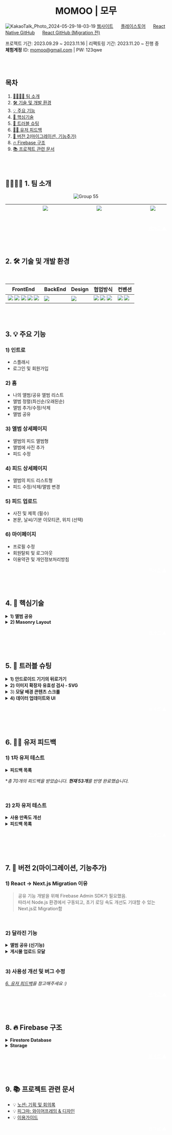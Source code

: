 <h1 align=center>MOMOO | 모무</h1>

![KakaoTalk_Photo_2024-05-29-18-03-19](https://github.com/NeedsLap/MOMOO-Nextjs/assets/108985221/edaa9b0c-4e1b-4a1a-b0f8-b168884ccd4c)
[웹사이트](https://momoo.kr/)&nbsp;&nbsp;&nbsp;&nbsp;&nbsp;
[플레이스토어](https://play.google.com/store/apps/details?id=com.momoo&hl=en-KR)&nbsp;&nbsp;&nbsp;&nbsp;&nbsp;
[React Native GitHub](https://github.com/NeedsLap/MOMOO-RN)&nbsp;&nbsp;&nbsp;&nbsp;&nbsp;
[React GitHub (Migration 전)](https://github.com/yonainthefish/MOMOO-React)

프로젝트 기간: 2023.09.29 ~ 2023.11.16 | 리팩토링 기간: 2023.11.20 ~ 진행 중<br>
**체험계정** ID: momoo@gmail.com | PW: 123qwe

<br><br>
   
## <span id="index">목차</span>
1. [👨‍💻👩‍💻 팀 소개](#team)
2. [🛠️ 기술 및 개발 환경](#skill)
3. [💡 주요 기능](#main)
4. [📝 핵심기술](#point)
5. [🐛 트러블 슈팅](#trouble)
6. [🙋‍♂️ 유저 피드백](#feedback)
7. [🚀 버전 2(마이그레이션, 기능추가)](#version)
8. [🔥 Firebase 구조](#firebase)
9. [📚 프로젝트 관련 문서](#docs)

<br><br>

## <span id="team">👨‍💻👩‍💻 1. 팀 소개</span>

<div align=center>

![Group 55](https://github.com/yonainthefish/MoMoo/assets/124084624/29847d64-d24d-442a-be55-8bb7a0dff014)

|&nbsp;&nbsp;&nbsp;&nbsp;&nbsp;&nbsp;&nbsp;&nbsp;&nbsp;&nbsp;&nbsp;&nbsp;&nbsp;&nbsp;&nbsp;&nbsp;&nbsp;&nbsp; <a href="https://github.com/KimHayeon1"><img src="https://img.shields.io/badge/GitHub-181717?style=flat&logo=GitHub&logoColor=white"/></a> &nbsp;&nbsp;&nbsp;&nbsp;&nbsp;&nbsp;&nbsp;&nbsp;&nbsp;&nbsp;&nbsp;&nbsp;&nbsp;&nbsp;&nbsp;&nbsp;&nbsp;&nbsp; | &nbsp;&nbsp;&nbsp;&nbsp;&nbsp;&nbsp;&nbsp;&nbsp;&nbsp;&nbsp;&nbsp;&nbsp;&nbsp;&nbsp;&nbsp;&nbsp;&nbsp;&nbsp; <a href="//github.com/suminson97"><img src="https://img.shields.io/badge/GitHub-181717?style=flat&logo=GitHub&logoColor=white"/></a> &nbsp;&nbsp;&nbsp;&nbsp;&nbsp;&nbsp;&nbsp;&nbsp;&nbsp;&nbsp;&nbsp;&nbsp;&nbsp;&nbsp;&nbsp;&nbsp;&nbsp;&nbsp;| &nbsp;&nbsp;&nbsp;&nbsp;&nbsp;&nbsp;&nbsp;&nbsp;&nbsp;&nbsp;&nbsp;&nbsp;&nbsp;&nbsp;&nbsp;&nbsp;&nbsp;&nbsp; <a href="//github.com/yonainthefish"><img src="https://img.shields.io/badge/GitHub-181717?style=flat&logo=GitHub&logoColor=white"/></a> &nbsp;&nbsp;&nbsp;&nbsp;&nbsp;&nbsp;&nbsp;&nbsp;&nbsp;&nbsp;&nbsp;&nbsp;&nbsp;&nbsp;&nbsp;&nbsp;&nbsp;&nbsp;|
|:---:|:---:|:---:|

</div>
<!-- Top Button -->
<p align="right"><a href="#index" style='color: white; '>목차로 ▲</a></p>

<br><br>

## <span id="skill">2. 🛠️ 기술 및 개발 환경</span>

<br>

<div align="center">

| FrontEnd | BackEnd | Design | 협업방식 | 컨벤션 |
| --- | --- | --- | --- | --- |
| <img src="https://img.shields.io/badge/Next.js-eeeeee?style=flat-square&logo=Next.js&logoColor=black"> <img src="https://img.shields.io/badge/React-61DAFB?style=flat-square&logo=React&logoColor=black"> <img src="https://img.shields.io/badge/React Native-61DAFB?style=flat-square&logo=React&logoColor=black"> <img src="https://img.shields.io/badge/styledcomponents-CC6699?style=flat-square&logo=styledcomponents&logoColor=white"> <img src="https://img.shields.io/badge/TypeScript-3178C6.svg?style=flat-square&logo=TypeScript&logoColor=white"> | <img src="https://img.shields.io/badge/firebase-F6820D?style=flat-square&logo=firebase&logoColor=white"> | <img src="https://img.shields.io/badge/figma-0d99ff?style=flat-square&logo=figma&logoColor=white"> | <img src="https://img.shields.io/badge/GitHub-181717?style=flat-square&logo=GitHub&logoColor=white"> <img src="https://img.shields.io/badge/Notion-000000.svg?style=flat-square&logo=Notion&logoColor=white"> <img src="https://img.shields.io/badge/Discord-5865F2?style=flat-square&logo=Discord&logoColor=white"> | <img src="https://img.shields.io/badge/Prettier-F7B93E.svg?style=flat-square&logo=Prettier&logoColor=black"> <img src="https://img.shields.io/badge/eslint-4B32C3?style=flat-square&logo=eslint&logoColor=white">|

</div>


<br><br>

## <span id="main">3. 💡 주요 기능</span>

### 1) 인트로
- 스플래시
- 로그인 및 회원가입

### 2) 홈
- 나의 앨범/공유 앨범 리스트
- 앨범 정렬(최신순/오래된순)
- 앨범 추가/수정/삭제
- 앨범 공유

### 3) 앨범 상세페이지
- 앨범의 피드 앨범형
- 앨범에 사진 추가
- 피드 수정

### 4) 피드 상세페이지
- 앨범의 피드 리스트형
- 피드 수정/삭제/앨범 변경

### 5) 피드 업로드
- 사진 및 제목 (필수)
- 본문, 날씨/기분 이모티콘, 위치 (선택)

### 6) 마이페이지
- 프로필 수정
- 회원탈퇴 및 로그아웃
- 이용약관 및 개인정보처리방침

<p align="right"><a href="#index" style='color: white; '>목차로 ▲</a></p>

<br><br>

## <span id="point">4. 📝 핵심기술</span>

<details>
  <summary><strong> 1) 앨범 공유</strong> </summary>
  
 <br>
 
  - **기능 소개**
  1. 공유할 사용자를 검색할 수 있다.
  2. 앨범을 공유하거나, 공유한 대상을 삭제할 수 있다.
  3. 홈에서 공유하거나 공유 받은 앨범을 볼 수 있다.
  4. 앨범을 공유 받으면, 해당 앨범에 저장된 사진을 볼 수 있다.
  <br>
  
  - **코드**
  1. **사용자 검색**
    - Firebase Admin SDK를 사용하여, 사용자를 불러온다.
       
    ```js
      // src/app/api/user/route.ts
      adminApp.auth().getUserByEmail(email);
    ```
    
  <br>
   
  2. **공유/공유 취소**
    - Firestore Database에 공유 정보 저장&삭제
    
    ```
      // [uid]/[uid]
      sharedAlbums: Reference(albumDoc)[] 

      // [uid]/[uid]/album/[albumId]
      sharedUsers: {uid, permission}[]
    ```

  <br>

  3. 홈 - 공유 앨범
    - Firestore에서 로그인한 사용자의 공유 앨범 리스트를 가져온다.
    ```js
      // src/utils/SDKUtils.ts
      
      const getSharedAlbums = async (
        uid: string,
      ): Promise<DocumentReference[]> => {
        const userDocRef = doc(appFireStore, uid, uid);
        const userDoc = (await getDoc(userDocRef)).data();
        return userDoc.sharedAlbums;
      };
    ```

  <br>

    - 공유 앨범 데이터를 불러온다.
    ```js
      // src/app/api/album/sharing
      
      sharedAlbums.map(async (ref: DocumentReference) => {
        const albumData = await getDoc(ref).data();
        // (중략)
      });
    ```
    
  <br>

    - 공유한 사용자 데이터를 불러온다.
    ```js
      // src/app/api/album/sharing
      
      const { displayName, email } =
        await adminAppAuth.getUser(sharedAlbumUserUid);
    ```
    
  <br>

  4. 공유 앨범 상세
    - 피드 리스트를 얻기 위해 공유 앨범/나의 앨범 구분없이 요청을 보낸다.  

    ```js
      // src/services/feed.ts
      // Path Parameter(uid, albumName)를 쿼리 매개변수로 요청에 추가하여 전송
      // 앨범 상세페이지 경로: {uid}/album/{albumName}
      // 피드 상세페이지 경로: {uid}/album/{albumName}/feed
  
      await fetch(
        `${API_URL}/feed?limit=${limit}&skip=${skip}&album=${albumName}&uid=${uid}`,
      );
    ```

  <br>
  
    - 쿠키의 uid(로그인한 사용자)와 쿼리 매개변수로 받은 uid(앨범 생성자)가 다를 경우 권한을 검사한다.
  
    ```js
      // src/app/api/route.ts
      export async function GET(req: NextRequest) {
        // 중략
  
        let hasPermission = true;
      
        if (userUid !== uid) {
          const sharedAlbums = await getSharedAlbums(userUid);
          hasPermission = await checkAlbumPermission(albumDoc, sharedAlbums);
        }
      
        if (!hasPermission) {
          return new Response('접근 권한이 없는 앨범입니다.', {
            status: 403,
          });
        }
  
        // 중략
      }
    ```
  
</details>

<details>
  <summary> <strong>2) Masonry Layout </strong> </summary>

  - **CSS**
    - 부모 요소 CSS
    ```js
      // src/containers/albumDetail/StyledFeed.ts
      
      const StyledFeedList = styled.ul`
        display: grid;
        grid-template-columns: repeat(3, minmax(0, 1fr));
        margin: -8px -8px;
        grid-auto-rows: 1px;
      `;
    ```
  
    - 아이템 CSS
    ```js
      // src/components/AlbumItem/StyledAlbumItem.ts
    
      const StyledAlbumItem = styled.li`
        margin: 8px;
      `;
    ```

  - **JS**
    - gridRowEnd 값을 계산하는 커스텀훅
    ```js
      // src/hooks/useAlbumItemLayout.ts

      interface ImgSize {
        width: number;
        height: number;
      }
      
      function useAlbumItemLayout(node: HTMLLIElement) {
        const [imgSize, setImgSize] = useState<ImgSize | null>(null);
        const [gridRowEnd, setGridRowEnd] = useState('');
      
        useEffect(() => {
          const setLayout = async () => {
            if (!imgSize || !node) {
              return;
            }
      
            const height = node.clientWidth * (imgSize.height / imgSize.width);
            setGridRowEnd(`span ${Math.round(height + 16)}`);
          };
      
          setLayout();
        }, [imgSize]);
      
        return { setImgSize, gridRowEnd };
      }
    ```

    - gridRowEnd 값을 계산하기 위해 필요한 아이템 이미지 사이즈 구하기
    ```js
      // src/components/AlbumItem/AlbumItem.tsx
    
      <img
        onLoad={(e) =>
          setImgSize({
            width: e.currentTarget.naturalWidth,
            height: e.currentTarget.naturalHeight,
          })
        }
      />
    ```
        
</details>
<p align="right"><a href="#index" style='color: white; '>목차로 ▲</a></p>

<br><br>

## <span id="trouble">5. 🐛 트러블 슈팅</span>

<details>
  <summary> <strong> 1) 안드로이드 기기의 뒤로가기 </strong> </summary>
  
  1. **뒤로가기 클릭 시, 앱이 닫히는 이슈**<br>
    - 해결: 이전 페이지가 존재할 경우, 이전 페이지로 이동하도록 수정

  2. **뒤로가기 클릭 시, 게시물 업로드/수정 모달이 계속 열려있는 이슈**<br>
    - 원인: 게시물 업로드/수정 모달이 페이지 상위 컴포넌트에서 렌더링되기 때문에, 이전 페이지로 이동해도 모달은 닫히지 않음<br>
    - 해결: 모바일에선 게시물 업로드/수정 모달을 페이지로 변경

  3. **게시물 업로드/수정 후 게시물 상세페이지에서 뒤로가기 클릭 시, 게시물 업로드/수정 페이지로 돌아가는 이슈**<br>
    - 상황: 게시물 업로드/수정 화면으로 돌아가는 흐름이 불편하다는 피드백을 받음<br>
    - 해결: 모바일에서도 게시물 업로드/수정을 모달로 되돌리고, 뒤로가기 클릭 시 모달이 닫히도록 변경
  
  [자세한 내용 | MOMOO-RN](https://github.com/NeedsLap/MOMOO-RN?tab=readme-ov-file#%EC%95%88%EB%93%9C%EB%A1%9C%EC%9D%B4%EB%93%9C-%EA%B8%B0%EA%B8%B0%EC%9D%98-%EB%92%A4%EB%A1%9C%EA%B0%80%EA%B8%B0)
</details>

<details>
  <summary><strong>2) 이미지 확장자 유효성 검사 - SVG </strong> </summary>

  - 문제: 이미지 선택 후 유효성 검사 시, svg 파일이 통과하지 못하는 버그
  - 원인: 기존에 svg 파일을 image/svg로 검사하고 있었으나, 표준 MIME 타입은 image/svg+xml이기 때문
  - 해결: image/svg+xml을 통과시키도록 정규 표현식 수정

    ```js
      /^image\/(jpg|svg|png|jpeg|gif|bmp|tif|heic)$/ // 기존
      /^image\/(jpg|svg(\+xml)?|png|jpeg|gif|bmp|tif|heic)$/ // 변경
    ```
</details>

<details>
  <summary>3)<strong> 모달 배경 콘텐츠 스크롤 </strong></summary>

  - 문제: 모바일에서 게시물 업로드/수정 모달 내 스크롤 시도 시, 배경 콘텐츠가 스크롤되는 경우가 있음
  - 원인: 해당 요소의 스크롤을 (더) 내릴/올릴 수 없는 경우, window에 스크롤 이벤트 발생 (chrome 동작 방식)
  - 해결: 모바일에서 해당 모달 open 시, body에 scroll-rock 클래스 추가 (close 시, scroll-rock 클래스 삭제)
    
    ```js
      .scroll-lock {
        position: fixed;
        height: 100vh;
        overflow: hidden;
      }
    ```
</details>

<details>
  <summary><strong> 4) 데이터 업데이트와 UI</strong> </summary>

  - 문제: 데이터 업데이트 시, 다른 경로로 이동한 후 돌아오면 이전 데이터가 렌더링됨
 - 원인: 이전에 서버에서 생성된 HTML을 사용하기 때문
 - 해결: 데이터 업데이트 시 라우트 새로고침
      
   ```js
     import { useRouter } from 'next/navigation';
     router.refresh();
   ```
</details>
<p align="right"><a href="#index" style='color: white; '>목차로 ▲</a></p>

<br><br>

## <span id="feedback">6. 🙋‍♂️ 유저 피드백</span>


### 1) 1차 유저 테스트

<details>
  <summary><strong>피드백 목록</strong></summary>
  
  <br>**회원가입**
  1. ~~이용약관 읽고 뒤로 오면 입력해 놓았던 내용이 사라지고, 모든 체크 박스가 해제됨~~[5a0b0d0](https://github.com/yonainthefish/MoMoo/commit/4a7aa70099d156101e2e70cfc2a4101454b5481b)
  2. ~~프로필 사진 변경 버튼에 마우스 커서를 가져다 놓았을 때, 손가락 모양으로 바뀌면 좋겠음~~[bdfc9ea](https://github.com/yonainthefish/MoMoo/commits/bdfc9ea415337d1e6ea7f37cf8143b1d4ebd9445)
  3. 버튼 하단부가 잘림. 앱이 전체적으로 하단부 UI가 잘림
  4. ~~'안녕하세요 모무입니다'라는 텍스트가 없으면 좋을 것 같음. 이미 스플래시에서 소개했기 때문~~[4f05ab6](https://github.com/yonainthefish/MoMoo/commit/700dead85b55bea6e915862c372f8d7bb04747de)
  5. ~~아이디가 로그인용인지 사람들에게 보이는 용인지 모르겠음~~(username -> nickname)

  <br>**프로필 수정**
  1. ~~프로필 수정 기능에서 사진 크기 2MB 이내라서 핸드폰으로 찍은 사진은 등록이 안 됨~~(src/hooks/useProfileImg.ts)
  2. ~~계정 재인증 모달 - 비밀번호가 마스킹 처리되면 좋겠음~~[7e75388](https://github.com/yonainthefish/MoMoo/commit/7e75388ab4da790bb162bcfd589ed7126dfd9961)
  3. ~~프로필 설정이 수정인 건지 헷갈림~~[6167780](https://github.com/yonainthefish/MoMoo/commit/6167780fd776dd28810a9c828866586116ce182d)
  4. ~~탈퇴 모달 하단부가 잘림~~[#227](https://github.com/yonainthefish/MoMoo/pull/227)
  
  <br>**홈**
  1. 플러스 아이콘이 앨범 추가 버튼인지 헷갈림
  2. ~~앨범 이름을 입력하지 않아도 앨범 추가 가능~~[#236](https://github.com/yonainthefish/MoMoo/pull/236)
  3. ~~앨범 수정/삭제 모달에 있는 체크 표시의 기능을 모르겠음~~(저장 버튼: 체크 아이콘 -> '저장' 텍스트)
  4. ~~앨범 생성 시, 엔터를 눌러서 저장 가능하면 좋겠음~~[91d0fe3](https://github.com/yonainthefish/MoMoo/pull/255/commits/91d0fe34d2866947a47bbfb2cf95ae70cc7e22d7)
  5. ~~같은 이름으로 앨범을 여러 개 만들 수 있음~~[#236](https://github.com/yonainthefish/MoMoo/pull/236)
  6. ~~현재 앨범 `...` 버튼(더보기) 클릭 시, 앨범 수정/삭제 모달이 열리는데 기능을 명료화하면 더 좋을 것 같음~~(더보기 클릭 시, 선택 모달이 뜨도록 변경)[01e4d5f](https://github.com/yonainthefish/MoMoo/commit/01e4d5f2af83c30052c8eb995f1f630e3470d194)[b825983](https://github.com/yonainthefish/MoMoo/commit/b825983413259eb93d7934de13ff71f439b9d3f3)
  7. ~~앨범 하단부가 잘림~~[571a714](https://github.com/yonainthefish/MoMoo/commits/571a714a215e4ec15ec8caea240c0d893307ded2)
  8. ~~앨범명을 입력하고 저장 버튼을 여러 번 누르면 앨범이 여러개 생성됨~~[692c719](https://github.com/yonainthefish/MoMoo/commits/692c7190afdfdc2715f84302eae148a802d19b76)
  9. ~~앨범 수정/삭제 모달의 버튼을 여러 번 누르면 에러 페이지("존재하지 않는 페이지입니다")로 이동됨<br>
     상황 재현: 버튼이 위치한 곳을 계속해서 클릭하면, 생성이 완료될 때 모달이 닫히는 동시에 앨범이 클릭 됨 -> 클릭 된 앨범의 제목이 없을 시, 유효하지 않은 주소로 이동됨~~[#236](https://github.com/yonainthefish/MoMoo/pull/236)
  10. ~~모달창이 띄워졌을 때 버튼은 눌러지지 않지만 스크롤이 가능
      -> 일반적인 사용성이나, 게시물 업로드/수정 모달의 경우 모바일에서 화면 전체를 차지하기 때문에 사용에 불편함이 있음~~ [#143](https://github.com/NeedsLap/MOMOO-Nextjs/issues/143)
  11. ~~앨범 필터 버튼이 너무 작음~~[036022a](https://github.com/yonainthefish/MoMoo/commits/036022a0ddaf4a805c6d8937f37f471f3e57cd7f)
  12. ~~앨범 제목 글자 수의 제한이 없음~~[536bae6](https://github.com/yonainthefish/MoMoo/commits/536bae6131017c614fdf0c200b524b3b2f70b9c6)
  13. ~~정렬 기준 누르고 나서 다른 부분 터치했을 때 정렬창이 꺼졌으면 함~~[9b16fbf](https://github.com/yonainthefish/MoMoo/pull/255/commits/9b16fbfd98745b97d6ddb3032892cb8b0f1e7db7)
  
  <br>**앨범 상세 페이지**
  1. ~~게시글이 많아질수록 '앨범에 게시글 추가 버튼'도 뒤로 밀려서 누르러 가기 힘들어짐~~[5bbe7dd](https://github.com/NeedsLap/MOMOO-Nextjs/commit/5bbe7dd6728c3dac51c03461a7b9f1c4d855f31b)[63fa419](https://github.com/NeedsLap/MOMOO-Nextjs/commit/63fa4197a02e67b4e702f51945d742cc9fd6f95e)
  2. ~~목록형, 앨범형 선택 가능하면 좋겠음~~[fe9614f](https://github.com/NeedsLap/MOMOO-Nextjs/commit/fe9614f14268176480502b19654b6e63d944af61)
  3. 날짜, 제목이 보였으면 좋겠음
  
  <br>**게시물 상세 페이지**
  1. ~~제목과 본문이 글자 크기 차이가 크게 안 나서 색상이나 폰트 사이즈를 좀 더 조절하면 좋겠음~~[17cc95d](https://github.com/NeedsLap/MOMOO-Nextjs/commits/17cc95d56d6833d396725c6504f8add8a0155196)

  
  <br>**게시물 업로드**
  1. ~~한 번에 여러 장의 사진을 등록할 수 있으면 좋겠음~~ => 브라우저 파일 선택 기능 익숙지 않은 사용자
  2. 처음에 모든 selectbox가 닫혀있어서 한 번 더 눌러야 하는 게 사용성이 안 좋은 것 같음
  3. 뭔가 지도의 핀을 움직여서 위치를 선택할 수 있는 기능이 있으면 좋겠음
  4. ~~체크 표시가 위치 추가 버튼이라는 것을 알기 어려웠음~~[#52](https://github.com/NeedsLap/MOMOO-Nextjs/issues/52)
  5. ~~업로드 버튼은 포커스가 마지막에 되면 좋겠음~~[#74](https://github.com/NeedsLap/MOMOO-Nextjs/issues/74)
  6. ~~오늘의 날씨에서 비와 눈의 구분이 모호함~~[89f4104](https://github.com/NeedsLap/MOMOO-Nextjs/commit/89f4104e0bba45b261f2f2e03a2e4469c2d4d58c)
  7. 지도에서 내가 원하는 부분을 터치하여 지정할 수 있으면 좋겠음
  8. 위치 추가란을 열었을 때, 아래로 드래그하여 오늘의 날씨도 볼 수 있으면 좋겠음
  9. ~~앨범이 복수 선택 가능해서 좋음~~
  10. ~~ESC를 누르면 모달이 닫히면 좋겠음~~[61d1e8a](https://github.com/yonainthefish/MoMoo/commit/61d1e8a50193d503ba1eeba5fc7fc4a849de1834)
  11. ~~기존 사진에 추가할 사진만 선택했는데, 기존 사진은 없어짐~~[#269](https://github.com/yonainthefish/MoMoo/pull/269)
  12. ~~사진이 최대 3장이 올라가는데 따로 안내 사항이 없는 점이 아쉬움~~[#269](https://github.com/yonainthefish/MoMoo/pull/269)
  13. 위치 추가의 경우 지도에 표시되는 장소를 확대하고 축소하는 기능을 사용할 때 만약 input에 커서가 들어가 있는 경우 (검색어를 입력하고 바로 지도를 확대하는 경우) 확대 축소할 때마다 input에 자꾸 포커스가 들어감. input에서 포커스를 빼야(뒤로가기 버튼 눌러야) 깔끔하게 확대축소가 가능함
  14. 검색어를 모호하게 입력했을 때 선택지가 없는게 아쉬움(서울로 입력하면 경복궁이 선택됨)
  15. ~~필수 항목을 알 수 없어서 불편함~~[#269](https://github.com/yonainthefish/MoMoo/pull/269)
  16. 앨범 선택 시, 새로운 앨범을 만들어서 그 앨범에 바로 추가할 수 있으면 좋겠음
  17. ~~사진 업로드 버튼에 포커스가 되면 좋겠음~~[#74](https://github.com/NeedsLap/MOMOO-Nextjs/issues/74)
  18. 사진뿐만 아니라 동영상도 저장할 수 있으면 좋겠음
  19. 탭바가 있어도 좋을 듯함
  20. ~~업로드되는 사진의 확장명을 추가하면 좋겠음(gif 등)~~[#53](https://github.com/NeedsLap/MOMOO-Nextjs/issues/53)
  21. ~~게시물 제목과 게시물 본문은 공백 포함 500자까지 제한 있음(안내 필요)~~[#269](https://github.com/yonainthefish/MoMoo/pull/269)
  22. ~~위치 선택 시, 지도가 뜨지 않는 버그~~(Kakao Developers에 주소 추가)
  23. ~~날씨와 기분 셀렉트 박스가 선택되지 않는 버그(게시물 업로드 22 버그로 인한 버그)~~
  
  <br>**앱**
  1. ~~안드로이드 기기의 뒤로가기 버튼을 누르면 앱이 종료됨~~[dc43540](https://github.com/NeedsLap/MOMOO-RN/commit/dc4354035b1fa3dd67586967f4874495e55c53f5)
  
  <br>**기타**
  1. ~~스크롤을 하며 계속해서 게시글을 보고 싶음~~[fe9614f](https://github.com/NeedsLap/MOMOO-Nextjs/commit/fe9614f14268176480502b19654b6e63d944af61)
  2. ~~앨범을 필수로 생성해야 사진이 업로드할 수 있거나, 앨범 생성 전 사진을 업로드해도 기본 앨범에 사진이 업로드되면 좋겠음<br>
     상황: 회원가입 시, '전체 보기' 앨범이 자동 생성되나 사용자는 인지하지 못함<br>
     해결1: 기존엔 업로드 후 이동한 피드 상세 페이지에서 해당 피드에 대한 정보만 볼 수 있음. '전체 보기'의 피드 상세 페이지로 이동하도록 변경하여, '전체 보기' 앨범이 자동 생성되고 해당 앨범에 저장되었음을 인지할 수 있도록 함~~(`${userUid}/전체 보기/feed`)<br>
     해결2: 회원가입 시, 튜토리얼
  3. ~~사진 슬라이드가 동작하지 않음<br>
     3-1. 업로드~~[3aabb70](https://github.com/yonainthefish/MoMoo/commits/71ad3d4470e98d2c34df6fbbe5391596f54aeee5)<br>
    ~~3-2. 게시물 상세 페이지~~[#35](https://github.com/NeedsLap/MOMOO-Nextjs/pull/35)
  4. ~~게시글 수정 후 게시글에서 `<` 뒤로가기 아이콘을 누르면 다시 게시글 수정 페이지가 나와서 불편함<br>
    - 개선: 게시물 수정 페이지 -> 모달로 통일~~[#32](https://github.com/NeedsLap/MOMOO-Nextjs/issues/32)
  5. ~~게시글 삭제를 하면 기존에 있던 페이지가 아니라 새 게시글 작성하는 페이지가 나와서 불편함
    - 상황: 게시물 생성 후 삭제 시 이전 페이지인 새 게시글 페이지로 이동됨
    - 개선: 새 게시글 페이지(게시물 업로드 페이지) -> 모달로 통일~~[#39](https://github.com/NeedsLap/MOMOO-Nextjs/pull/39)
  6. ~~confirm 창이나 alert창을 직접 만들지 않아서 UI가 예쁘지 않음~~[#191](https://github.com/yonainthefish/MoMoo/issues/191)
  7. 캘린더 형식으로 업로드한 날짜를 지정해 확인할 수 있는 기능이 있으면 좋겠음
  8. 앱 잠금 기능이 있으면 좋겠음
  9. ~~공유 기능 추가 희망~~[#253](https://github.com/yonainthefish/MoMoo/issues/253)
  10. 예쁜 이미지 사진으로 만들어져 사진으로 공유할 수 있으면 좋겠음
  11. ~~내비게이션 바에 홈 버튼이 a 태그와 button 태그로 이루어져서 포커스가 두 번 됨~~(#241)[https://github.com/yonainthefish/MoMoo/issues/241](270938c)[https://github.com/yonainthefish/MoMoo/commit/270938caf1635d0ee1eb806c8d0c7cd91535da98]
  12. ~~모달이 나왔을 땐, 모달 내에서만 포커스가 이동하면 좋겠음~~(#245)[https://github.com/yonainthefish/MoMoo/issues/245]
  13. ~~유효하지 않은 URL 접속 시, 내비게이션바는 나오면 좋을 것 같음~~(#231)[https://github.com/yonainthefish/MoMoo/issues/231]
  14. ~~아이콘의 퀄리티가 더 발전하면 좋겠음~~
  15. 앱의 컨셉이 더 분명하면 좋을 것 같음<br>
      15-1. 사진 업로드 메인일 경우, 앨범 상세 페이지에서 사용자가 업로드한 사진들이 모였을 때 뿌듯함을 느낄 만한 디자인 요소 추가하면 좋겠음<br>
      15-2. 일기 기능이 메인일 경우,<br>
      - 폰트 속성 변화 기능을 추가하면 좋겠음<br>
      - 나의 하루 기분을 주간/월간 그래프로 확인할 수 있는 기능 추가하면 좋겠음
  16. ~~튜토리얼이나 사용법을 알려주는 기능이 있으면 좋겠음~~ [이용가이드](https://www.notion.so/MOMOO-081ebf94df754542a17ad20bcf2e6fd4)
  17. ~~앨범이 여러 개가 되는 경우 스크롤이 너무 길어져서 핸드폰의 갤러리처럼 작아도 좋을 듯 함~~
  18. 전체보기가 시선을 강탈함
  19. ~~마이페이지 창에서 유저 프로필 기능을 따로 사용하지 않는다면 빼면 좋겠음(되는 줄 알고 몇 번 클릭함)~~[#91](https://github.com/NeedsLap/MOMOO-Nextjs/issues/91)
  20. 다른 사람과의 채팅 기능이 있었으면 신선할 것 같음

</details>

**총 70개의 피드백을 받았습니다. **현재 53개**를 반영 완료했습니다.*

<br>

### 2) 2차 유저 테스트

<details>
  <summary><strong>사용 만족도 개선</strong></summary>

  <br>
  
  - 1차 만족도 조사 대비 평균 약 **29% 향상**됨 (4번 제외)
  - ⭐ 10점 만점

  <br>

  1. 회원가입/로그인/프로필 수정: ⭐ 7.3 -> ⭐ 10
  2. 앨범 생성/수정/삭제: ⭐ 7.7 -> ⭐ 9.5
  3. 게시물 업로드/수정/삭제: ⭐ 6.7 -> ⭐ 10
  4. 앨범 공유: 10
</details>

<details>
  <summary><strong>피드백 목록</strong></summary>

  <br>**홈**
  1. '더보기'를 누르면 (수정하기, 공유 대상) 이외에 삭제하기도 있었으면 함
  2. 앨범에서 사진을 누르거나 확대를 통해 사진을 좀 더 자세히 볼 수 있으면 좋을 것 같음
  3. ~~앨범 클릭 시, 404 화면이 뜨는 경우가 있음
    -> 앨범 이름이 '.'인 경우~~[#145](https://github.com/NeedsLap/MOMOO-Nextjs/issues/145)

  <br>**게시물 상세**
  1. ~~실제 업로드한 날짜의 다음날로 나옴~~[412e163](https://github.com/NeedsLap/MOMOO-Nextjs/commit/412e163181c16642dc70ad1ad12699b59ab75dd2)
  
  <br>**게시물 업로드/수정/삭제**
  1. 기존엔 앨범에 들어가 있는 상태에서 업로드를 눌러도 앨범 선택을 따로 눌러야 하는데, 만약 앨범에 들어간 상태에서 업로드하고자 하면 저절로 어떤 앨범인지 선택되면 좋겠음
  2. 시간이 오래 걸리는 경우 있음
  3. 사진을 여러장 올릴 때 다중 선택이 가능하면 좋겠음
     
  <br>**공유 앨범**
  1. 공유 앨범을 만들고 사용자를 초대하면 사진을 같이 볼 수 있다는 게 재밌는 부분인 거 같음
  2. 공유 앨범을 만들 때, 사용자를 초대해야만 공유 앨범(홈)에 앨범이 생기는 것을 몰랐음. 설명이 필요할 것 같음

  <br>**기타**
  1. ~~업로드 모달에서 기기의 뒤로가기를 누르면 어플이 종료되는 현상이 나타남
    -> AndroidManifest.xml에서 더는 지원하지 않는 속성을 제거한 후 해결됨~~[832a5ab](https://github.com/NeedsLap/MOMOO-RN/commit/832a5abf8f97173ea1e7e9b60a04fe5ab67bfe76)
  2. 앱스토어로도 설치하고 싶음
  3. 공유 앨범에 반응을 남길 수 있으면 좋겠음. 좋아요 혹은 스티커. 다양한 스티커를 판매했으면 좋겠음
  4. 공유받은 앨범에 사진을 올리고 싶음
  5. 사진 보정도 할 수 있으면 좋겠음. 밝기 조정, 채도 조정 등
  6. 업로드 날짜는 현재 자동으로 저장되는데, 직접 수정 가능하면 좋겠음

</details>
<p align="right"><a href="#index" style='color: white; '>목차로 ▲</a></p>

<br><br>
  
## <span id="version">7. 🚀 버전 2(마이그레이션, 기능추가)</span>

### 1) React -> Next.js Migration 이유
>공유 기능 개발을 위해 Firebase Admin SDK가 필요했음.<br>
>따라서 Node.js 환경에서 구동되고, 초기 로딩 속도 개선도 기대할 수 있는 Next.js로 Migration함

<br>

### 2) 달라진 기능

<details>
  <summary><strong>앨범 공유 (신기능)</strong></summary>

  - 앨범 공유 모달을 통해, 공유 대상을 검색/추가/삭제할 수 있다
    
    <img src='https://github.com/NeedsLap/MOMOO-Nextjs/assets/108985221/5bf64396-41cf-4cdf-8974-c935a3464ef3' width=200>
    
    
  - 홈에서 공유 앨범을 확인할 수 있다
  
    <table>
      <tr>
        <td><img src="https://github.com/NeedsLap/MOMOO-Nextjs/assets/108985221/efdc9c82-01a8-4fac-aeb6-b53166aa2a53" width="200px"></td>
        <td>👉</td>
        <td><img src="https://github.com/KimHayeon1/Dopamine_Frontend/assets/108985221/9150f3b5-0326-4cd0-9441-a872b56f98ad" width="200px"></td>
      </tr>
      <tr align="center">
        <td>v1</td>
        <td></td>
        <td>v2</td>
      </tr>
    </table>
    
    <br>
  
  - 공유 받은 사용자는 해당 앨범의 모든 사진을 볼 수 있다
  - 현재 read 권한까지 개발 완료. write, admin 권한 추가 예정
</details>



<details>
  <summary><strong>게시물 업로드 모달</strong></summary>

  - 기존: 사진 선택 및 전체 재선택 가능
  - 개선: 사진 선택 후, 일부 삭제 및 추가 선택 가능

  <table>
    <tr>
      <td><img src="https://github.com/NeedsLap/MOMOO-Nextjs/assets/108985221/a05bf5ba-a30c-46eb-9909-2cee775d0d98" width="300px"></td>
      <td>👉</td>
      <td><img src="https://github.com/NeedsLap/MOMOO-Nextjs/assets/108985221/0ffdf58c-3abe-4af0-84d5-24c9c0fc190c" width="300px"></td>
    </tr>
    <tr align="center">
      <td>v1</td>
      <td></td>
      <td>v2</td>
    </tr>
  </table>
  
</details>

<br>

### 3) 사용성 개선 및 버그 수정
*[6. 유저 피드백](https://github.com/NeedsLap/MOMOO-Nextjs?tab=readme-ov-file#6-%EC%9C%A0%EC%A0%80-%ED%94%BC%EB%93%9C%EB%B0%B1)을 참고해주세요 :)*

<p align="right"><a href="#index" style='color: white; '>목차로 ▲</a></p>

<br><br>

## <span id="firebase">8. 🔥 Firebase 구조</span>

<details>
  <summary><strong>Firestore Database</strong></summary>
  
  ```
    // {uid}/{uid}
    {
      sharedAlbums: Reference(albumDoc){}
    }
  
  
    // {uid}/{uid}/album/{albumId}
    {
      createdTime: Timestamp;
      feedList: String(feedId)[];
      name: String;
      sharedUsers: {uid:String; permission: "read"}[];
    }
  
    // {uid}/{uid}/feed/{feedId}
    {
      id: String;
      title: String;
      text: String;
      seletedAddress: String;
      emotionImage: String;
      weatherImage: String;
      timestamp: Timestamp;
    }
  ```
</details>

<details>
  <summary><strong>Storage</strong></summary>

  ```
    feed/{feedId + imageIndex}.{확장자}
    profile/{uid}.{확장자}
  ```
</details>
<p align="right"><a href="#index" style='color: white; '>목차로 ▲</a></p>

<br><br>

## <span id="docs">9. 📚 프로젝트 관련 문서</span>

- 💡 [노션: 기획 및 회의록](https://lumbar-distance-384.notion.site/momoo-moment-mood-33ccb07d75264f9d9bd1b1ca265f8db3)
- 💡 [피그마: 와이어프레임 & 디자인](https://www.figma.com/file/IXS4UPRbunlz1cI0ka5koi/momoo-design?type=design&node-id=74-2789&mode=design&t=pVd3Uehs4a6wFHNW-0)
- 💡 [이용가이드](https://www.notion.so/MOMOO-081ebf94df754542a17ad20bcf2e6fd4)
<p align="right">
  <a href="#index" style='color: white;'>목차로 ▲</a>
</p>
